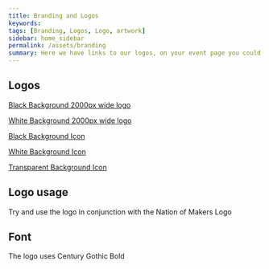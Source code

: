 ```yaml
---
title: Branding and Logos
keywords: 
tags: [Branding, Logos, Logo, artwork]
sidebar: home_sidebar
permalink: /assets/branding
summary: Here we have links to our logos, on your event page you could update this with your branding and logos.
---
```


## Logos

[Black Background 2000px wide logo](https://github.com/nationofmakers/maker-event-playbook/blob/master/assets/branding/OSMEP-dark-nom-2000px.jpg)

[White Background 2000px wide logo](https://github.com/nationofmakers/maker-event-playbook/blob/master/assets/branding/OSMEP-light-nom-left.jpg)

[Black Background Icon](https://github.com/nationofmakers/maker-event-playbook/blob/master/assets/branding/OSMEP-light-icon.jpg)

[White Background Icon](https://github.com/nationofmakers/maker-event-playbook/blob/master/assets/branding/OSMEP-black-icon.jpg)

[Transparent Background Icon](https://github.com/nationofmakers/maker-event-playbook/blob/master/assets/branding/OSMEP-transp-icon.png)

## Logo usage

Try and use the logo in conjunction with the Nation of Makers Logo

## Font

The logo uses Century Gothic Bold
